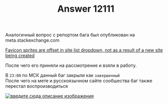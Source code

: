 ﻿---
title: "Answer 12111"
se.owner.user_id: 189027
se.owner.display_name: "Михаил Ребров"
se.owner.link: "https://ru.meta.stackoverflow.com/users/189027/%d0%9c%d0%b8%d1%85%d0%b0%d0%b8%d0%bb-%d0%a0%d0%b5%d0%b1%d1%80%d0%be%d0%b2"
se.answer_id: 12111
se.question_id: 12110
se.post_type: answer
se.is_accepted: True
---
<p>Аналогичный вопрос с репортом бага был опубликован на meta.stackexchange.com</p>
<p><a href="https://meta.stackexchange.com/questions/381137/favicon-sprites-are-offset-in-site-list-dropdown-not-as-a-result-of-a-new-site">Favicon sprites are offset in site list dropdown, not as a result of a new site being created</a></p>
<p>После чего его приняли на рассмотрение и взяли в работу.</p>
<p>В <code>23:00</code> по МСК данный баг закрыли как <code>завершенный</code><br/>
После чего на мете и русскоязычном сайте сообшества баг также перестал воспроизводиться</p>
<p><a href="https://i.stack.imgur.com/rPapY.png" rel="nofollow noreferrer"><img src="https://i.stack.imgur.com/rPapY.png" alt="введите сюда описание изображения" /></a></p>
